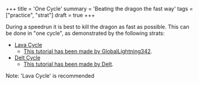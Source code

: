 +++
title = 'One Cycle'
summary = 'Beating the dragon the fast way'
tags = ["practice", "strat"]
draft = true
+++

During a speedrun it is best to kill the dragon as fast as possible.
This can be done in "one cycle", as demonstrated by the following
strats:

- [Lava Cycle](https://youtu.be/4h8CfcQcbrE)
    - [This tutorial has been made by
      GlobalLightning342](https://www.speedrun.com/users/GlobalLightning342).
- [Delt Cycle](https://youtu.be/Tk2Y_HsNVhY)
    - [This tutorial has been made by
      DeIt](https://www.speedrun.com/users/DeIt).

Note: 'Lava Cycle' is recommended
